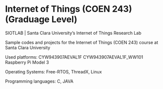 # Internet of Things (COEN 243) (Graduage Level)

SIOTLAB | Santa Clara University’s Internet of Things Research Lab

Sample codes and projects for the Internet of Things (COEN 243) course at Santa Clara University

Used platforms:
CYW943907AEVAL1F
CYW943907AEVAL1F_WW101
Raspberry Pi Model 3

Operating Systems: Free-RTOS, ThreadX, Linux

Programming languages: C, JAVA

